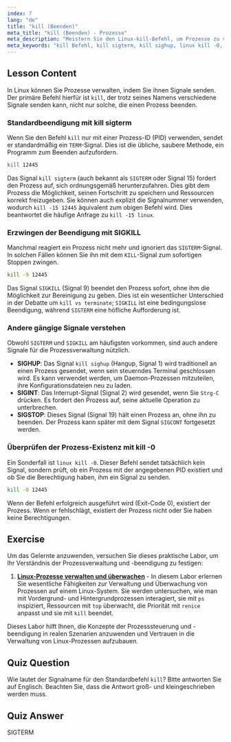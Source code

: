 ```yaml
---
index: 7
lang: "de"
title: "kill (Beenden)"
meta_title: "kill (Beenden) - Prozesse"
meta_description: "Meistern Sie den Linux-kill-Befehl, um Prozesse zu verwalten und zu beenden. Dieser Leitfaden behandelt die Unterschiede zwischen kill vs. beenden und erklärt Signale wie kill sigterm (SIGTERM), SIGKILL und kill sighup (SIGHUP)."
meta_keywords: "kill Befehl, kill sigterm, kill sighup, linux kill -0, kill vs beenden, kill -15 linux, SIGTERM, SIGKILL, Prozessverwaltung, Prozess beenden"
---
```


## Lesson Content

In Linux können Sie Prozesse verwalten, indem Sie ihnen Signale senden. Der primäre Befehl hierfür ist `kill`, der trotz seines Namens verschiedene Signale senden kann, nicht nur solche, die einen Prozess beenden.

### Standardbeendigung mit kill sigterm

Wenn Sie den Befehl `kill` nur mit einer Prozess-ID (PID) verwenden, sendet er standardmäßig ein `TERM`-Signal. Dies ist die übliche, saubere Methode, ein Programm zum Beenden aufzufordern.

```bash
kill 12445
```

Das Signal `kill sigterm` (auch bekannt als `SIGTERM` oder Signal 15) fordert den Prozess auf, sich ordnungsgemäß herunterzufahren. Dies gibt dem Prozess die Möglichkeit, seinen Fortschritt zu speichern und Ressourcen korrekt freizugeben. Sie können auch explizit die Signalnummer verwenden, wodurch `kill -15 12445` äquivalent zum obigen Befehl wird. Dies beantwortet die häufige Anfrage zu `kill -15 linux`.

### Erzwingen der Beendigung mit SIGKILL

Manchmal reagiert ein Prozess nicht mehr und ignoriert das `SIGTERM`-Signal. In solchen Fällen können Sie ihn mit dem `KILL`-Signal zum sofortigen Stoppen zwingen.

```bash
kill -9 12445
```

Das Signal `SIGKILL` (Signal 9) beendet den Prozess sofort, ohne ihm die Möglichkeit zur Bereinigung zu geben. Dies ist ein wesentlicher Unterschied in der Debatte um `kill vs terminate`; `SIGKILL` ist eine bedingungslose Beendigung, während `SIGTERM` eine höfliche Aufforderung ist.

### Andere gängige Signale verstehen

Obwohl `SIGTERM` und `SIGKILL` am häufigsten vorkommen, sind auch andere Signale für die Prozessverwaltung nützlich.

- **SIGHUP**: Das Signal `kill sighup` (Hangup, Signal 1) wird traditionell an einen Prozess gesendet, wenn sein steuerndes Terminal geschlossen wird. Es kann verwendet werden, um Daemon-Prozessen mitzuteilen, ihre Konfigurationsdateien neu zu laden.
- **SIGINT**: Das Interrupt-Signal (Signal 2) wird gesendet, wenn Sie `Strg-C` drücken. Es fordert den Prozess auf, seine aktuelle Operation zu unterbrechen.
- **SIGSTOP**: Dieses Signal (Signal 19) hält einen Prozess an, ohne ihn zu beenden. Der Prozess kann später mit dem Signal `SIGCONT` fortgesetzt werden.

### Überprüfen der Prozess-Existenz mit kill -0

Ein Sonderfall ist `linux kill -0`. Dieser Befehl sendet tatsächlich kein Signal, sondern prüft, ob ein Prozess mit der angegebenen PID existiert und ob Sie die Berechtigung haben, ihm ein Signal zu senden.

```bash
kill -0 12445
```

Wenn der Befehl erfolgreich ausgeführt wird (Exit-Code 0), existiert der Prozess. Wenn er fehlschlägt, existiert der Prozess nicht oder Sie haben keine Berechtigungen.

## Exercise

Um das Gelernte anzuwenden, versuchen Sie dieses praktische Labor, um Ihr Verständnis der Prozessverwaltung und -beendigung zu festigen:

1. **[Linux-Prozesse verwalten und überwachen](https://labex.io/de/labs/comptia-manage-and-monitor-linux-processes-590864)** - In diesem Labor erlernen Sie wesentliche Fähigkeiten zur Verwaltung und Überwachung von Prozessen auf einem Linux-System. Sie werden untersuchen, wie man mit Vordergrund- und Hintergrundprozessen interagiert, sie mit `ps` inspiziert, Ressourcen mit `top` überwacht, die Priorität mit `renice` anpasst und sie mit `kill` beendet.

Dieses Labor hilft Ihnen, die Konzepte der Prozesssteuerung und -beendigung in realen Szenarien anzuwenden und Vertrauen in die Verwaltung von Linux-Prozessen aufzubauen.

## Quiz Question

Wie lautet der Signalname für den Standardbefehl `kill`? Bitte antworten Sie auf Englisch. Beachten Sie, dass die Antwort groß- und kleingeschrieben werden muss.

## Quiz Answer

SIGTERM
